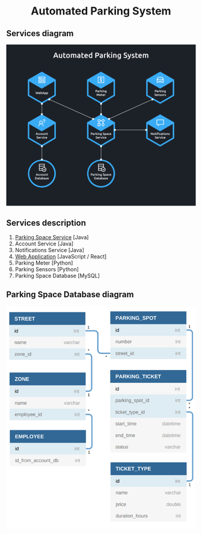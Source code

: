 <h1 align="center">Automated Parking System</h1>

## Services diagram

<p align="center"> 
    <img width="600" src="./docs/services.png" alt="Services Diagram">
</p>

## Services description

1. [Parking Space Service](./01_parking_space_service/) [Java]
2. Account Service [Java]
3. Notifications Service [Java]
4. [Web Application](./04_web_application/) [JavaScript / React]
5. Parking Meter [Python]
6. Parking Sensors [Python]
7. Parking Space Database [MySQL]

## Parking Space Database diagram

<p align="center"> 
    <img width="600" src="./docs/parking_space_database.png" alt="Services Diagram">
</p>
